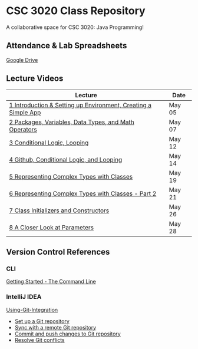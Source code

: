# CSC 3020 Class Repository

A collaborative space for CSC 3020: Java Programming!

## Attendance & Lab Spreadsheets

[Google Drive](https://drive.google.com/file/d/1A4Sk_vyMTSlTJVk3tZUpeJ_5XB_8pwMC/view?usp=sharing)

## Lecture Videos

| Lecture | Date |
| ------- | ---- |
| [1  Introduction & Setting up Environment, Creating a Simple App](https://youtu.be/cyy-N56GGDg) | May 05 | 
| [2  Packages, Variables, Data Types, and Math Operators](https://youtu.be/NMc11n6eFKs)  | May 07 |
| [3  Conditional Logic, Looping](https://youtu.be/yvQhRJXOQjM)  | May 12 |
| [4  Github, Conditional Logic, and Looping](https://youtu.be/Pmokntz8EMc)  | May 14 |
| [5  Representing Complex Types with Classes](https://youtu.be/A65-UPUq-MM)  | May 19 |
| [6  Representing Complex Types with Classes - Part 2](https://youtu.be/bmj4lYgo6pU)  | May 21 |
| [7  Class Initializers and Constructors](https://youtu.be/cuKC1a59w68)  | May 26 |
| [8  A Closer Look at Parameters](https://youtu.be/OWVOqb75lPE)  | May 28 |

## Version Control References

### CLI

[Getting Started - The Command Line](https://git-scm.com/book/en/v2/Getting-Started-The-Command-Line)

### IntelliJ IDEA

[Using-Git-Integration](https://www.jetbrains.com/help/idea/using-git-integration.html)

* [Set up a Git repository](https://www.jetbrains.com/help/idea/set-up-a-git-repository.html)
* [Sync with a remote Git repository](https://www.jetbrains.com/help/idea/sync-with-a-remote-repository.html)
* [Commit and push changes to Git repository](https://www.jetbrains.com/help/idea/commit-and-push-changes.html)
* [Resolve Git conflicts](https://www.jetbrains.com/help/idea/resolve-conflicts.html)

